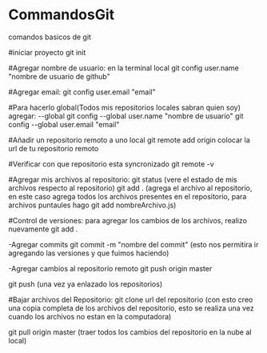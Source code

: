 # CommandosGit
comandos basicos de git

#iniciar proyecto
git init

#Agregar nombre de usuario:
en la terminal local 
git config user.name "nombre de usuario de github"

#Agregar email:
git config user.email "email"

#Para hacerlo global(Todos mis repositorios locales sabran quien soy)
agregar:
--global 
git config --global user.name "nombre de usuario"
git config --global user.email "email"

#Añadir un repositorio remoto a uno local 
git remote add origin colocar la url de tu repositorio remoto 

#Verificar con que repositorio esta syncronizado
git remote -v

#Agregar mis archivos al repositorio:
git status (vere el estado de mis archivos respecto al repositorio)
git add . (agrega el archivo al repositorio, en este caso agrega todos los archivos presentes en el repositorio, para archivos puntaules hago git add nombreArchivo.js)

#Control de versiones:
para agregar los cambios de los archivos, realizo nuevamente
git add .

-Agregar commits
git commit -m "nombre del commit" (esto nos permitira ir agregando las versiones y que fuimos haciendo)

-Agregar cambios al repositorio remoto
git push origin master

git push (una vez ya enlazado los repositorios)

#Bajar archivos del Repositorio:
git clone url del repositorio (con esto creo una copia completa de los archivos del repositorio, esto se realiza una vez cuando los archivos no estan en la computadora)

git pull origin master (traer todos los cambios del repositorio en la nube al local)





